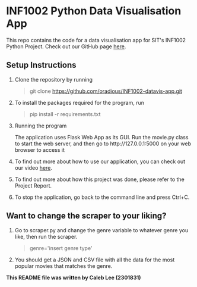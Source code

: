 # INF1002 Python Data Visualisation App

This repo contains the code for a data visualisation app for SIT's INF1002 Python Project. Check out our GitHub page <a href="https://github.com/oradious/INF1002-datavis-app/tree/master" target="_blank">here</a>.

## Setup Instructions

1. Clone the repository by running
    > git clone <https://github.com/oradious/INF1002-datavis-app.git>
2. To install the packages required for the program, run
   > pip install -r requirements.txt
3. Running the program

    <p>The application uses Flask Web App as its GUI. Run the movie.py class to start the web server, and then go to http://127.0.0.1:5000 on your web browser to access it</p>

4. To find out more about how to use our application, you can check out our video <a href="https://www.youtube.com/watch?v=X-Bwd2hspBY" target="_blank">here</a>.
5. To find out more about how this project was done, please refer to the Project Report.
6. To stop the application, go back to the command line and press Ctrl+C.

## Want to change the scraper to your liking?

1. Go to scraper.py and change the genre variable to whatever genre you like, then run the scraper.
   >genre='insert genre type'

2. You should get a JSON and CSV file with all the data for the most popular movies that matches the genre.

**This README file was written by Caleb Lee (2301831)**
